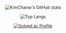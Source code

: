 
<div align=center> 
  
  ![KimChanw's GitHub stats](https://github-readme-stats.vercel.app/api?username=KimChanw&show_icons=true&theme=cobalt&include_all_commits=true)
  
</div>

<div align=center> 

  ![Top Langs](https://github-readme-stats.vercel.app/api/top-langs/?username=KimChanw&layout=compact&theme=cobalt)
 
</div>

  
<div align=center> 

  [![Solved.ac Profile](http://mazassumnida.wtf/api/v2/generate_badge?boj=chanwoo0628)](https://solved.ac/chanwoo0628)

</div>
